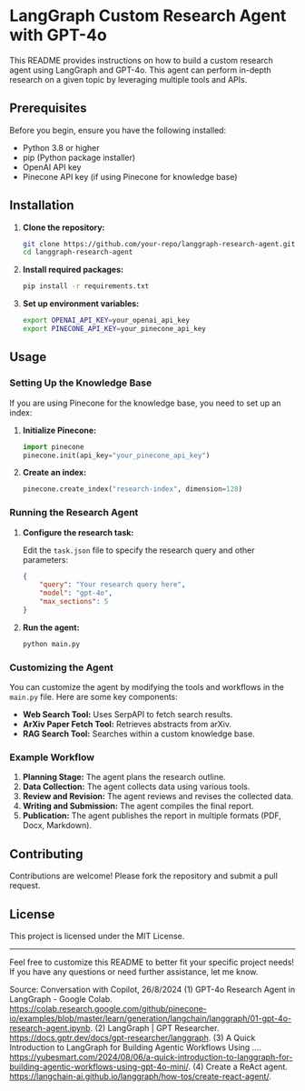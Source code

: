 # LangGraph Custom Research Agent with GPT-4o

This README provides instructions on how to build a custom research agent using LangGraph and GPT-4o. This agent can perform in-depth research on a given topic by leveraging multiple tools and APIs.

## Prerequisites

Before you begin, ensure you have the following installed:

- Python 3.8 or higher
- pip (Python package installer)
- OpenAI API key
- Pinecone API key (if using Pinecone for knowledge base)

## Installation

1. **Clone the repository:**

    ```bash
    git clone https://github.com/your-repo/langgraph-research-agent.git
    cd langgraph-research-agent
    ```

2. **Install required packages:**

    ```bash
    pip install -r requirements.txt
    ```

3. **Set up environment variables:**

    ```bash
    export OPENAI_API_KEY=your_openai_api_key
    export PINECONE_API_KEY=your_pinecone_api_key
    ```

## Usage

### Setting Up the Knowledge Base

If you are using Pinecone for the knowledge base, you need to set up an index:

1. **Initialize Pinecone:**

    ```python
    import pinecone
    pinecone.init(api_key="your_pinecone_api_key")
    ```

2. **Create an index:**

    ```python
    pinecone.create_index("research-index", dimension=128)
    ```

### Running the Research Agent

1. **Configure the research task:**

    Edit the `task.json` file to specify the research query and other parameters:

    ```json
    {
        "query": "Your research query here",
        "model": "gpt-4o",
        "max_sections": 5
    }
    ```

2. **Run the agent:**

    ```bash
    python main.py
    ```

### Customizing the Agent

You can customize the agent by modifying the tools and workflows in the `main.py` file. Here are some key components:

- **Web Search Tool:** Uses SerpAPI to fetch search results.
- **ArXiv Paper Fetch Tool:** Retrieves abstracts from arXiv.
- **RAG Search Tool:** Searches within a custom knowledge base.

### Example Workflow

1. **Planning Stage:** The agent plans the research outline.
2. **Data Collection:** The agent collects data using various tools.
3. **Review and Revision:** The agent reviews and revises the collected data.
4. **Writing and Submission:** The agent compiles the final report.
5. **Publication:** The agent publishes the report in multiple formats (PDF, Docx, Markdown).

## Contributing

Contributions are welcome! Please fork the repository and submit a pull request.

## License

This project is licensed under the MIT License.

---

Feel free to customize this README to better fit your specific project needs! If you have any questions or need further assistance, let me know.

Source: Conversation with Copilot, 26/8/2024
(1) GPT-4o Research Agent in LangGraph - Google Colab. https://colab.research.google.com/github/pinecone-io/examples/blob/master/learn/generation/langchain/langgraph/01-gpt-4o-research-agent.ipynb.
(2) LangGraph | GPT Researcher. https://docs.gptr.dev/docs/gpt-researcher/langgraph.
(3) A Quick Introduction to LangGraph for Building Agentic Workflows Using .... https://yubesmart.com/2024/08/06/a-quick-introduction-to-langgraph-for-building-agentic-workflows-using-gpt-4o-mini/.
(4) Create a ReAct agent. https://langchain-ai.github.io/langgraph/how-tos/create-react-agent/.
